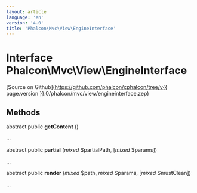```yaml
---
layout: article
language: 'en'
version: '4.0'
title: 'Phalcon\Mvc\View\EngineInterface'
---
```

# Interface **Phalcon\Mvc\View\EngineInterface**

[Source on Github](https://github.com/phalcon/cphalcon/tree/v{{ page.version }}.0/phalcon/mvc/view/engineinterface.zep)

## Methods
abstract public  **getContent** ()

...


abstract public  **partial** (*mixed* $partialPath, [*mixed* $params])

...


abstract public  **render** (*mixed* $path, *mixed* $params, [*mixed* $mustClean])

...


